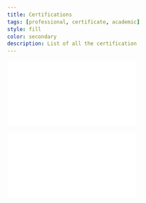 ```yaml
---
title: Certifications
tags: [professional, certificate, academic]
style: fill
color: secondary
description: List of all the certification
---
```


![IRB_training](assets/pngs/certification/Core_IRB_Training.pdf)

![SBR_Conduct_Research](/assets/pngs/certification/SBR_Conduct_Research.pdf)

